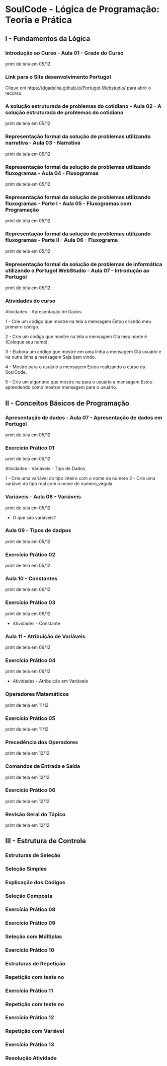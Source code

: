 # SoulCode - Lógica de Programação: Teoria e Prática

## I - Fundamentos da Lógica

### Introdução ao Curso - Aula 01 - Grade do Curso

print de tela em 05/12

### Link para o Site desenvolvimento Portugol

Clique em https://dgadelha.github.io/Portugol-Webstudio/ para abrir o recurso.

### A solução estruturada de problemas do cotidiano - Aula 02 - A solução estruturada de problemas do cotidiano

print de tela em 05/12

### Representação formal da solução de problemas utilizando narrativa - Aula 03 - Narrativa

print de tela em 05/12

### Representação formal da solução de problemas utilizando fluxogramas - Aula 04 - Fluxogramas

print de tela em 05/12

### Representação formal da solução de problemas utilizando fluxogramas - Parte I - Aula 05 - Fluxogramas com Programação

print de tela em 05/12

### Representação formal da solução de problemas utilizando fluxogramas - Parte II - Aula 06 - Fluxograma

print de tela em 05/12

### Representação formal da solução de problemas de informática utilizando o Portugol WebStudio - Aula  07 - Introdução ao Portugol

print de tela em 05/12

### Atividades do curso

Atividades - Apresentação de Dados

1 - Crie um código que mostre na tela a mensagem Estou criando meu primeiro código.

2 - Crie um código que mostre na tela a mensagem Olá meu nome é (Coloque seu nome).

3 - Elabora um código que mostre em uma linha a mensagem Olá usuário  e na outra linha a mensagem  Seja bem vindo.

4 - Mostre para o usuário a mensagem Estou realizando o curso da SoulCode.

5 - Crie um algoritmo que mostre na para o usuário a mensagem Estou aprendendo como mostrar mensagem para o usuário.

## II - Conceitos Básicos de Programação

### Apresentação de dados - Aula 07 - Apresentação de dados em Portugol

print de tela em 05/12

### Exercício Prático 01

print de tela em 05/12

Atividades - Variáveis - Tipo de Dados

1 - Crie uma variável do tipo inteiro com o nome de numero
2 - Crie uma variável do tipo real com o nome de numero_virgula.

### Variáveis - Aula 08 - Variáveis

print de tela em 05/12

* O que são variáveis?

### Aula 09 - Tipos de dadpos

print de tela em 05/12

### Exercício Prático 02

print de tela em 05/12

### Aula 10 - Constantes

print de tela em 06/12

### Exercício Prático 03

print de tela em 06/12

* Atividades - Constante

### Aula 11 - Atribuição de Variáveis

print de tela em 06/12

### Exercício Prático 04

print de tela em 06/12

* Atividades - Atribuição em Variáveis

### Operadores Matemáticos

print de tela em 11/12

### Exercício Prático 05

print de tela em 11/12

### Precedência dos Operadores

print de tela em 12/12

### Comandos de Entrada e Saída

print de tela em 12/12

### Exercício Prático 06

print de tela em 12/12

### Revisão Geral do Tópico

print de tela em 12/12

## III - Estrutura de Controle

### Estruturas de Seleção

### Seleção Simples

### Explicação dos Códigos

### Seleção Composta

### Exercício Prático 08

### Exercício Prático 09

### Seleção com Múltiplas

### Exercício Prático 10

### Estruturas de Repetição

### Repetição com teste no

### Exercício Prático 11

### Repetição com teste no

### Exercício Prático 12

### Repetição com Variável

### Exercício Prático 13

### Resolução Atividade
